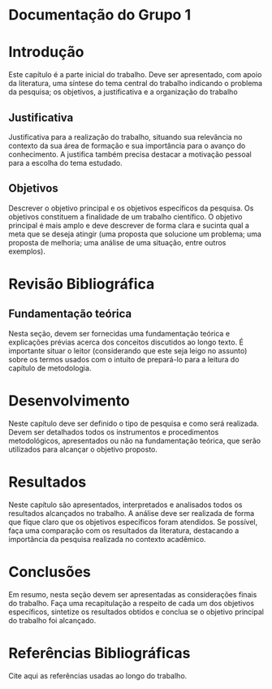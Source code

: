 # Documentação do Grupo 1


# Introdução

Este capítulo é a parte inicial do trabalho. Deve ser apresentado, com apoio da literatura, uma síntese do tema central do trabalho indicando o problema da pesquisa; os objetivos, a justificativa e a organização do trabalho

## Justificativa

Justificativa para a realização do trabalho, situando sua relevância no contexto da sua área de formação e sua importância para o avanço do conhecimento. A justifica também precisa destacar a motivação pessoal para a escolha do tema estudado.


## Objetivos

Descrever o objetivo principal e os objetivos específicos da pesquisa. Os objetivos constituem a finalidade de um trabalho científico. O objetivo principal é mais amplo e deve descrever de forma clara e sucinta qual a meta que se deseja atingir (uma proposta que solucione um problema; uma proposta de melhoria; uma análise de uma situação, entre outros exemplos). 


# Revisão Bibliográfica

## Fundamentação teórica
Nesta seção, devem ser fornecidas uma fundamentação teórica e explicações prévias acerca dos conceitos discutidos ao longo texto. É importante situar o leitor (considerando que este seja leigo no assunto) sobre os termos usados com o intuito de prepará-lo para a leitura do capítulo de metodologia.


# Desenvolvimento

Neste capítulo deve ser definido o tipo de pesquisa e como será realizada. Devem ser detalhados todos os instrumentos e procedimentos metodológicos, apresentados ou não na fundamentação teórica, que serão utilizados para alcançar o objetivo proposto. 

# Resultados

Neste capítulo são apresentados, interpretados e analisados todos os resultados alcançados no trabalho. A análise deve ser realizada de forma que fique claro que os objetivos específicos foram atendidos. Se possível, faça uma comparação com os resultados da literatura, destacando a importância da pesquisa realizada no contexto acadêmico.

# Conclusões

Em resumo, nesta seção devem ser apresentadas as considerações finais do trabalho. Faça uma recapitulação a respeito de cada um dos objetivos específicos, sintetize os resultados obtidos e conclua se o objetivo principal do trabalho foi alcançado.

# Referências Bibliográficas

Cite aqui as referências usadas ao longo do trabalho.

